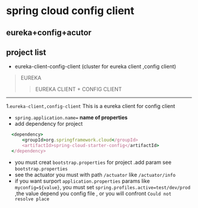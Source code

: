 # spring cloud config client 
## eureka+config+acutor

## project list
* eureka-client-config-client (cluster for eureka client ,config client)


> EUREKA
>> EUREKA CLIENT + CONFIG CLIENT
***
1.`eureka-client,config-client`
This is a eureka client for config client 
* `spring.application.name=` **name of properties**
* add dependency for project
```ruby
  <dependency>
      <groupId>org.springframework.cloud</groupId>
      <artifactId>spring-cloud-starter-config</artifactId>
  </dependency>
```
* you must creat `bootstrap.properties` for project .add param see `bootstrap.properties`
* see the actuator you must with path `/actuator` like `/actuator/info`
* if you want surport `application.properties` params like `myconfig=${value}`,
you must set `spring.profiles.active=test/dev/prod` ,the value depend you config file ,
or you will confront `Could not resolve place`




